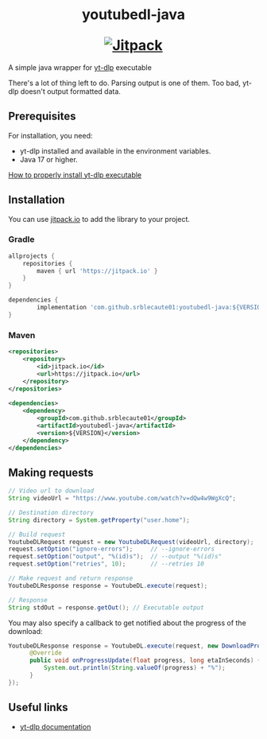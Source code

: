 <h1 align="center">
    <p>youtubedl-java</p>
    <a target="_blank" href="https://jitpack.io/#srblecaute01/youtubedl-java">
        <img src="https://img.shields.io/jitpack/v/github/srblecaute01/youtubedl-java?label=Snapshots&color=lime_green/" alt="Jitpack">
    </a>
</h1>

A simple java wrapper for [yt-dlp](https://github.com/yt-dlp/yt-dlp) executable

There's a lot of thing left to do. Parsing output is one of them. 
Too bad, yt-dlp doesn't output formatted data.

## Prerequisites 

For installation, you need:

-   yt-dlp installed and available in the environment variables.
-   Java 17 or higher.

[How to properly install yt-dlp executable](https://github.com/yt-dlp/yt-dlp/wiki/Installation)


## Installation

You can use [jitpack.io](https://jitpack.io/#srblecaute01/youtubedl-java) 
to add the library to your project.

### Gradle

```gradle
allprojects {
    repositories {
        maven { url 'https://jitpack.io' }
    }
}

dependencies {
        implementation 'com.github.srblecaute01:youtubedl-java:${VERSION}'
}
```

### Maven

```xml
<repositories>
    <repository>
        <id>jitpack.io</id>
        <url>https://jitpack.io</url>
    </repository>
</repositories>
        
<dependencies>
    <dependency>
        <groupId>com.github.srblecaute01</groupId>
        <artifactId>youtubedl-java</artifactId>
        <version>${VERSION}</version>
    </dependency>
</dependencies>
```

## Making requests

```java
// Video url to download
String videoUrl = "https://www.youtube.com/watch?v=dQw4w9WgXcQ";

// Destination directory
String directory = System.getProperty("user.home");

// Build request
YoutubeDLRequest request = new YoutubeDLRequest(videoUrl, directory);
request.setOption("ignore-errors");		// --ignore-errors
request.setOption("output", "%(id)s");	// --output "%(id)s"
request.setOption("retries", 10);		// --retries 10

// Make request and return response
YoutubeDLResponse response = YoutubeDL.execute(request);

// Response
String stdOut = response.getOut(); // Executable output
```

You may also specify a callback to get notified about the progress of the download:

```java
YoutubeDLResponse response = YoutubeDL.execute(request, new DownloadProgressCallback() {
      @Override
      public void onProgressUpdate(float progress, long etaInSeconds) {
          System.out.println(String.valueOf(progress) + "%");
      }
});
```

## Useful links

-   [yt-dlp documentation](https://github.com/yt-dlp/yt-dlp/wiki)
